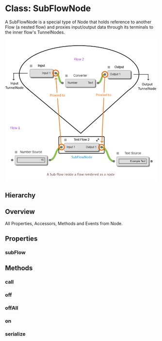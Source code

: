 # Class: SubFlowNode

A SubFlowNode is a special type of <Ref to="./node">Node</Ref> that holds reference to another <Ref to="./flow">Flow</Ref> (a nested flow) and proxies input/output data through its <Ref to="./terminal">terminals</Ref> to the inner flow's <Ref to="./tunnel-node">TunnelNodes</Ref>.

<img class="zoomable" alt="/Sub-flow node example" src="/images/sub-flow-node-example.png" />

## Hierarchy

<Hierarchy
  :extend="{name: 'Node', link: './node'}"
/>

## Overview

All Properties, Accessors, Methods and Events <Icon type="inherited" class="ml-0p5" /> from <Ref to="./node">Node</Ref>.

<Overview :data="data" />

## Properties

### subFlow

<Property type="property" name="subFlow">
  <template v-slot:type>
    <em><Ref to="./flow">Flow</Ref></em>
  </template>
  <template v-slot:desc>
    Reference to the inner sub-flow.
  </template>
</Property>

## Methods

### call

<Method type="method-inherited">
  <template v-slot:signature>
    call(<strong>eventKey: </strong><em>string</em>, <strong>...args: </strong><em>any</em>):
    <em>void</em>
  </template>
  <template v-slot:inherit>
    <Icon type="inherited" />from <Ref to="./hooks">Hooks</Ref>.<Ref to="./hooks#call">call</Ref>
  </template>
</Method>

### off

<Method type="method-inherited">
  <template v-slot:signature>
    off(<strong>eventKey: </strong><em>string</em>, <strong>id: </strong><em>number</em>):
    <em>void</em>
  </template>
  <template v-slot:inherit>
    <Icon type="inherited" />from <Ref to="./hooks">Hooks</Ref>.<Ref to="./hooks#off">off</Ref>
  </template>
</Method>

### offAll

<Method type="method-inherited">
  <template v-slot:signature>
    offAll():
    <em>void</em>
  </template>
  <template v-slot:inherit>
    <Icon type="inherited" />from <Ref to="./hooks">Hooks</Ref>.<Ref to="./hooks#offall">offAll</Ref>
  </template>
</Method>

### on

<Method type="method-inherited">
  <template v-slot:signature>
    on(<strong>eventKey: </strong><em>string</em>, <strong>callback: </strong><em>(...args: any) => void</em>):
    <em>number</em>
  </template>
  <template v-slot:inherit>
    <Icon type="inherited" />from <Ref to="./hooks">Hooks</Ref>.<Ref to="./hooks#on">on</Ref>
  </template>
  <template v-slot:desc>
    <br/>
    See <Ref to="#events">Events</Ref>.
  </template>
</Method>

### serialize

<Method type="method-async">
  <template v-slot:signature>
    serialize(<strong>persist?: </strong><em><Ref to="../interfaces/data-persistence-provider">DataPersistenceProvider</Ref></em>):
    <em>Promise&lt;<Ref to="../interfaces/serialized-subflow-node">SerializedSubFlowNode</Ref>&gt;</em>
  </template>
  <template v-slot:inherit>
    <Icon valign="bottom" type="implementation" /> of <Ref to="../interfaces/serializable">Serializable</Ref>.<Ref to="../interfaces/serializable#serialize">serialize</Ref>
  </template>
  <template v-slot:return>Promise&lt;<em><Ref to="../interfaces/serialized-subflow-node">SerializedSubFlowNode</Ref></em>&gt;</template>
</Method>

<script setup>
import data from '../../../../../reflections/api/classes/subflow-node.json';
</script>
